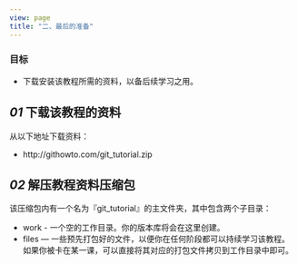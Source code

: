 ```yaml
---
view: page
title: "二、最后的准备"
---
```


<h3>目标</h3>

<ul><li>下载安装该教程所需的资料，以备后续学习之用。</li></ul>

<h2><em>01</em> 下载该教程的资料</h2>

<p>从以下地址下载资料：</p>

<ul><li>http://githowto.com/git_tutorial.zip</li></ul>

<h2><em>02</em> 解压教程资料压缩包</h2>

<p>该压缩包内有一个名为『git_tutorial』的主文件夹，其中包含两个子目录：</p>

<ul>
<li>work - 一个空的工作目录。你的版本库将会在这里创建。 </li>
<li>files — 一些预先打包好的文件，以便你在任何阶段都可以持续学习该教程。如果你被卡在某一课，可以直接将其对应的打包文件拷贝到工作目录中即可。</li>
</ul>
